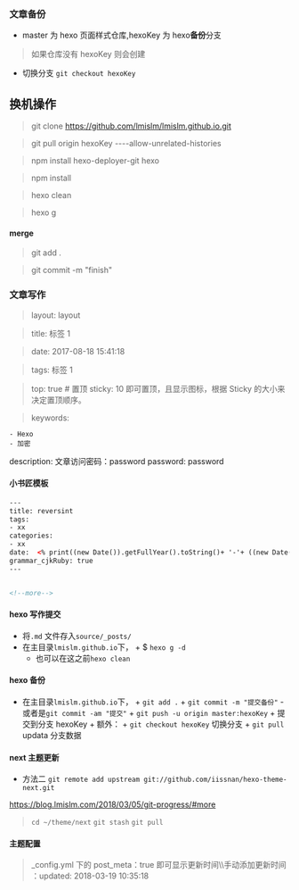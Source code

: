 ### 文章备份

* master 为 hexo 页面样式仓库,hexoKey 为 hexo**备份**分支

> 如果仓库没有 hexoKey 则会创建

* 切换分支
  `git checkout hexoKey`

## 换机操作

> git clone https://github.com/lmislm/lmislm.github.io.git

> git pull origin hexoKey ----allow-unrelated-histories

> npm install hexo-deployer-git hexo

> npm install

> hexo clean

> hexo g

#### merge

> git add .

> git commit -m "finish"

### 文章写作

> layout: layout

> title: 标签 1

> date: 2017-08-18 15:41:18

> tags: 标签 1

> top: true # 置顶 sticky: 10 即可置顶，且显示图标，根据 Sticky 的大小来决定置顶顺序。

> keywords:

    - Hexo
    - 加密

description: 文章访问密码：password
password: password

#### 小书匠模板

```html
---
title: reversint
tags:
- xx
categories:
- xx
date:  <% print((new Date()).getFullYear().toString()+ '-'+ ((new Date()).getMonth() + 1).toString() + '-'+ (new Date()).getDate().toString()); %>
grammar_cjkRuby: true
---


<!--more-->
```

#### hexo 写作提交

* 将`.md` 文件存入`source/_posts/`
* 在主目录`lmislm.github.io`下， + $ `hexo g -d`
  * 也可以在这之前`hexo clean`

#### hexo 备份

* 在主目录`lmislm.github.io`下， + `git add .` + `git commit -m "提交备份"` - 或者是`git commit -am "提交"` + `git push -u origin master:hexoKey` + 提交到分支 hexoKey + 额外： + `git checkout hexoKey` 切换分支 + `git pull` updata 分支数据

#### next 主题更新

* 方法二
  `git remote add upstream git://github.com/iissnan/hexo-theme-next.git`

<!-- 然后按照这里 -->

https://blog.lmislm.com/2018/03/05/git-progress/#more

> `cd ~/theme/next`
 > `git stash`
 > `git pull`

#### 主题配置

> \_config.yml 下的 post_meta：true 即可显示更新时间\\\手动添加更新时间 ：updated: 2018-03-19 10:35:18
